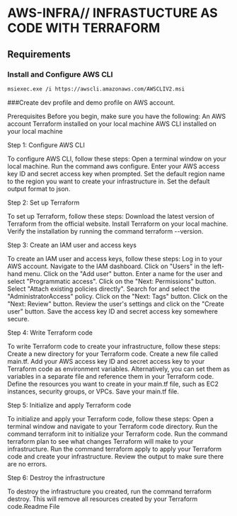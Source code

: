 # AWS-INFRA// INFRASTUCTURE AS CODE WITH TERRAFORM



## Requirements

### Install and Configure AWS CLI

```bash
msiexec.exe /i https://awscli.amazonaws.com/AWSCLIV2.msi
```

###Create dev profile and demo profile on AWS account.


Prerequisites
Before you begin, make sure you have the following:
An AWS account
Terraform installed on your local machine
AWS CLI installed on your local machine


Step 1: Configure AWS CLI

To configure AWS CLI, follow these steps:
Open a terminal window on your local machine.
Run the command aws configure.
Enter your AWS access key ID and secret access key when prompted.
Set the default region name to the region you want to create your infrastructure in.
Set the default output format to json.


Step 2: Set up Terraform

To set up Terraform, follow these steps:
Download the latest version of Terraform from the official website.
Install Terraform on your local machine.
Verify the installation by running the command terraform --version.


Step 3: Create an IAM user and access keys

To create an IAM user and access keys, follow these steps:
Log in to your AWS account.
Navigate to the IAM dashboard.
Click on "Users" in the left-hand menu.
Click on the "Add user" button.
Enter a name for the user and select "Programmatic access".
Click on the "Next: Permissions" button.
Select "Attach existing policies directly".
Search for and select the "AdministratorAccess" policy.
Click on the "Next: Tags" button.
Click on the "Next: Review" button.
Review the user's settings and click on the "Create user" button.
Save the access key ID and secret access key somewhere secure.


Step 4: Write Terraform code

To write Terraform code to create your infrastructure, follow these steps:
Create a new directory for your Terraform code.
Create a new file called main.tf.
Add your AWS access key ID and secret access key to your Terraform code as environment variables.
Alternatively, you can set them as variables in a separate file and reference them in your Terraform code.
Define the resources you want to create in your main.tf file, such as EC2 instances, security groups, or VPCs.
Save your main.tf file.


Step 5: Initialize and apply Terraform code

To initialize and apply your Terraform code, follow these steps:
Open a terminal window and navigate to your Terraform code directory.
Run the command terraform init to initialize your Terraform code.
Run the command terraform plan to see what changes Terraform will make to your infrastructure.
Run the command terraform apply to apply your Terraform code and create your infrastructure.
Review the output to make sure there are no errors.


Step 6: Destroy the infrastructure

To destroy the infrastructure you created, run the command terraform destroy.
This will remove all resources created by your Terraform code.Readme File
